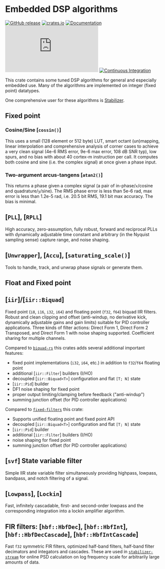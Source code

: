 # Embedded DSP algorithms

[![GitHub release](https://img.shields.io/github/v/release/quartiq/idsp?include_prereleases)](https://github.com/quartiq/idsp/releases)
[![crates.io](https://img.shields.io/crates/v/idsp.svg)](https://crates.io/crates/idsp)
[![Documentation](https://img.shields.io/badge/docs-online-success)](https://docs.rs/idsp)
[![QUARTIQ Matrix Chat](https://img.shields.io/matrix/quartiq:matrix.org)](https://matrix.to/#/#quartiq:matrix.org)
[![Continuous Integration](https://github.com/quartiq/idsp/actions/workflows/ci.yml/badge.svg)](https://github.com/quartiq/idsp/actions/workflows/ci.yml)

This crate contains some tuned DSP algorithms for general and especially embedded use.
Many of the algorithms are implemented on integer (fixed point) datatypes.

One comprehensive user for these algorithms is [Stabilizer](https://github.com/quartiq/stabilizer).

## Fixed point

### Cosine/Sine [`cossin()`]

This uses a small (128 element or 512 byte) LUT, smart octant (un)mapping, linear interpolation and comprehensive analysis of corner cases to achieve a very clean signal (4e-6 RMS error, 9e-6 max error, 108 dB SNR typ), low spurs, and no bias with about 40 cortex-m instruction per call. It computes both cosine and sine (i.e. the complex signal) at once given a phase input.

### Two-argument arcus-tangens [`atan2()`]

This returns a phase given a complex signal (a pair of in-phase/`x`/cosine and quadrature/`y`/sine). The RMS phase error is less than 5e-6 rad, max error is less than 1.2e-5 rad, i.e. 20.5 bit RMS, 19.1 bit max accuracy. The bias is minimal.

## [`PLL`], [`RPLL`]

High accuracy, zero-assumption, fully robust, forward and reciprocal PLLs with dynamically adjustable time constant and arbitrary (in the Nyquist sampling sense) capture range, and noise shaping.

## [`Unwrapper`], [`Accu`], [`saturating_scale()`]

Tools to handle, track, and unwrap phase signals or generate them.

## Float and Fixed point

## [`iir`]/[`iir::Biquad`]

Fixed point (`i8`, `i16`, `i32`, `i64`) and floating point (`f32`, `f64`) biquad IIR filters.
Robust and clean clipping and offset (anti-windup, no derivative kick, dynamically adjustable gains and gain limits) suitable for PID controller applications.
Three kinds of filter actions: Direct Form 1, Direct Form 2 Transposed, and Direct Form 1 with noise shaping supported.
Coefficient sharing for multiple channels.

Compared to [`biquad-rs`](https://crates.io/crates/biquad) this crates adds several additional important features:

* fixed point implementations (`i32`, `i64`, etc.) in addition to `f32`/`f64` floating point
* additional [`iir::Filter`] builders (I/HO)
* decoupled [`iir::Biquad<T>`] configuration and flat `[T; N]` state
* [`iir::Pid`] builder
* DF1 noise shaping for fixed point
* proper output limiting/clamping before feedback ("anti-windup")
* summing junction offset (for PID controller applications)

Compared to [`fixed-filters`](https://crates.io/crates/fixed-filters) this crate:

* Supports unified floating point and fixed point API
* decoupled [`iir::Biquad<T>`] configuration and flat `[T; N]` state
* [`iir::Pid`] builder
* additional [`iir::Filter`] builders (I/HO)
* noise shaping for fixed point
* summing junction offset (for PID controller applications)

## [`svf`] State variable filter

Simple IIR state variable filter simultaneously providing highpass, lowpass,
bandpass, and notch filtering of a signal.

## [`Lowpass`], [`Lockin`]

Fast, infinitely cascadable, first- and second-order lowpass and the corresponding integration into a lockin amplifier algorithm.

## FIR filters: [`hbf::HbfDec`], [`hbf::HbfInt`], [`hbf::HbfDecCascade`], [`hbf::HbfIntCascade`]

Fast `f32` symmetric FIR filters, optimized half-band filters, half-band filter decimators and integators and cascades.
These are used in [`stabilizer-stream`](https://github.com/quartiq/stabilizer-stream) for online PSD calculation on log
frequency scale for arbitrarily large amounts of data.

